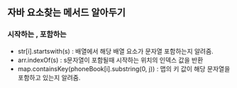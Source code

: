 ## 자바 요소찾는 메서드 알아두기

### 시작하는 , 포함하는
* str[i].startswith(s) : 배열에서 해당 배열 요소가 문자열 포함하는지 알려줌.
* arr.indexOf(s) : s문자열이 포함될때 시작하는 위치의 인덱스 값을 반환
* map.containsKey(phoneBook[i].substring(0, j)) : 맵의 키 값이 해당 문자열을 포함하고 있는지 알려줌.
